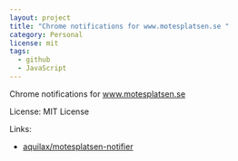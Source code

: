 ```yaml
---
layout: project
title: "Chrome notifications for www.motesplatsen.se "
category: Personal
license: mit
tags:
  - github
  - JavaScript
---
```


Chrome notifications for www.motesplatsen.se 

License: MIT License

Links:

* [aquilax/motesplatsen-notifier](https://github.com/aquilax/motesplatsen-notifier)
